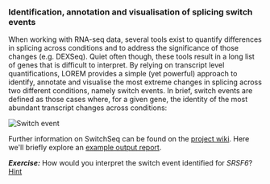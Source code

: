 ### Identification, annotation and visualisation of splicing switch events
When working with RNA-seq data, several tools exist to quantify differences in splicing across conditions and to address the significance of those changes (e.g. DEXSeq). Quiet often though, these tools result in a long list of genes that is difficult to interpret. By relying on transcript level quantifications, LOREM provides a simple (yet powerful) approach to identify, annotate and visualise the most extreme changes in splicing across two different conditions, namely switch events. In brief, switch events are defined as those cases where, for a given gene, the identity of the most abundant transcript changes across conditions:

![Switch event](../img/switch.png)



Further information on SwitchSeq can be found on the [project wiki](https://github.com/mgonzalezporta/SwitchSeq/wiki). Here we'll briefly explore an [example output report](http://www.ebi.ac.uk/~mar/tools/switchseq/github_wiki/html_test1/).

***Exercise:*** How would you interpret the switch event identified for *SRSF6*?
[Hint](https://github.com/mgonzalezporta/switchseq/wiki/Tutorial#an-example-interpretation-of-a-switch-event)
